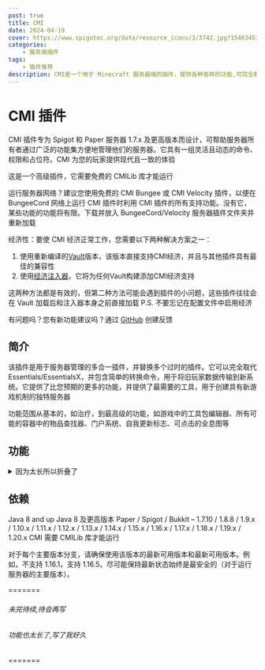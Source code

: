 ```yaml
---
post: true
title: CMI
date: 2024-04-19
cover: https://www.spigotmc.org/data/resource_icons/3/3742.jpg?1546345348
categories:
    - 服务端插件
tags:
    - 插件推荐
description: CMI是一个用于 Minecraft 服务器端的插件，提供各种各样的功能,可完全取代EssentialX,且支持高度自定义
---
```


# CMI 插件

CMI 插件专为 Spigot 和 Paper 服务器 1.7.x 及更高版本而设计，可帮助服务器所有者通过广泛的功能集方便地管理他们的服务器。它具有一组灵活且动态的命令、权限和占位符。CMI 为您的玩家提供现代且一致的体验

这是一个高级插件，它需要免费的 CMILib 库才能运行

运行服务器网络？建议您使用免费的 CMI Bungee 或 CMI Velocity 插件，以便在 BungeeCord 网络上运行 CMI 插件时利用 CMI 插件的所有支持功能。没有它，某些功能的功能将有限。下载并放入 BungeeCord/Velocity 服务器插件文件夹并重新加载

经济性：要使 CMI 经济正常工作，您需要以下两种解决方案之一：

1. 使用重新编译的[Vault](https://www.zrips.net/wp-content/uploads/2020/07/Vault-1.7.3.jar)版本，该版本直接支持CMI经济，并且与其他插件具有最佳的兼容性
2. 使用[经济注入器](https://www.zrips.net/wp-content/uploads/2024/03/CMIEInjector1.0.2.4.jar)，它将为任何Vault构建添加CMI经济支持

这两种方法都是有效的，但第二种方法可能会遇到插件的小问题，这些插件往往会在 Vault 加载后和注入器本身之前直接加载
P.S. 不要忘记在配置文件中启用经济

有问题吗？您有新功能建议吗？通过 [GitHub](https://github.com/Zrips/CMI/issues) 创建反馈

## 简介

该插件是用于服务器管理的多合一插件，并替换多个过时的插件。它可以完全取代 Essentials/EssentialsX，并包含简单的转换命令，用于将旧玩家数据传输到新系统。它提供了比您预期的更多的功能，并提供了最需要的工具，用于创建具有新游戏机制的独特服务器

功能范围从基本的，如治疗，到最高级的功能，如游戏中的工具包编辑器、所有可能的容器中的物品查找器、门户系统、自我更新标志、可点击的全息图等

## 功能

<details> <summary>因为太长所以折叠了</summary>

1. 将近 300 个命令，这甚至不包括单独的功能
2. MySQL/SQLite数据库系统。
3. 具有余额排行榜功能的经济系统
4. 聊天管理器，提供现代游戏内聊天体验，提供完整的十六进制支持等。
5. 支票系统，用于创建包含金钱的物品
6. 先进的监狱系统
7. 全息图系统，可选择单击它们并完全支持 PlaceHolderAPI
8. 模块化设置，允许您禁用任何不需要的东西，以节省尽可能多的服务器资源
9. 支持 PlaceHolderAPI 的自更新标志
10. 物品清理系统
11. 动画粒子创建系统
12. 具有自定义粒子、自定义命令和bungeecord支持的门户系统
13. 通过 11 种不同的设置使用方块镜像建筑
14. 具有内置 GUI 的盔甲甲编辑器
15. 基于玩家统计、McMMO、Jobs等的集成高级自动排名系统
16. BossBar系统显示带有一堆可自定义的消息
17. 通过bungee发送私人或公共消息
18. Toast （Advanced） 类型消息支持自定义消息或在区域设置中使用
19. 创建自定义占位符以用于插件或 PlaceHolderAPI
20. 将盔甲染成您想要的任何颜色，甚至让它自动改变颜色
21. 将命令附加到要在项目使用时执行的任何项目。能够制作有限使用的物品
22. PlaceholderAPI 插件完全支持
23. 别名系统可简化长命令。可以在配置文件中为每个命令单独启用或禁用
24. 可定制/动画和基于组的 TabList 系统
25. 飞行收费。通过用钱或经验支付来飞行
26. 拥有游戏中的自定义别名编辑器，可以根据自己的喜好更改任何命令
27. 全局占位符系统
28. 详细的玩家统计数据
29. 根据自己的喜好编辑玩家统计数据的选项。
30. 销售手功能可直接从您的库存中出售物品。在设置价格时内置可能的漏洞检测。
31. 创建可点击的块甚至实体，这些块甚至实体将执行无限数量的命令。包括向玩家收取金钱、经验或需要特定权限节点的选项,可从游戏内编辑器构建
32. 通过定义生成原因防止怪物在定义的世界中生成
33. 禁用附魔！玩家将无法使用附魔表获得禁用的附魔,可用GUI编辑
34. 控制图腾行为，例如能够使用库存中的图腾，而不仅仅是手上的图腾！
35. 自定义文本系统，通过执行您定义的命令来显示定义的文本
36. 工具礼包系统，集成创建 GUI
37. 游戏时间奖励
38. 按功能搜索以按多个条件搜索所有玩家（支持离线和 PlayerVaults）
39. 扫描功能，可扫描整个地图中任何可能的容器中的特定物品，包括盔甲架和马箱。
40. 用鼠标滚轮滚动投掷绘画
41. 修复世界中损坏的块
42. 集成的时间表系统，允许在规定的时间或定期间隔内自动执行命令
43. 可以用方块替换特定范围内的区块或整个世界的方块！如果您想从您的世界中移除示例中的刷怪笼，这非常有用
44. 包括正则表达式聊天过滤
45. 使用单个命令导入Essentials用户数据
46. 具有自定义功率、角度或方向的发射台功能
47. 允许将鼠标悬停在常规消息或私人消息中的消息上，以显示来自 PlaceHolderAPI 插件的其他信息。
48. 点击聊天消息进行简单回复
49. 创建将鼠标悬停在消息或可单击命令上的书
50. 将物品压缩成更紧凑的形式
51. 将物品从块提取到粒
52. 取决于用户的权限的服务器视距，最多32个区块！
53. 自定义配方创建
54. 将服务器置于维护模式
55. 解锁物品修复成本并允许物品修复,最高达 2147483647 级
56. 通过自动更改玩家名称并向其发送声音队列来标记聊天中的玩家。可以为每个玩家关闭。
57. 防止物品修复共享，防止VIP玩家为普通物品修复物品。
58. 使用简单的命令跳转到目标位置
59. 防止玫瑰从铁傀儡中掉落
60. 使用 /list 命令防止 MultiCraft 向控制台发送垃圾邮件
61. 防止使用下界门进行经验复制
62. 解锁书与笔进行编辑
63. 完全的玩家重生控制
64. 乘坐您的载具传送到任何位置
65. 使用一个简单的命令检查实体信息
66. 只需一个简单的命令即可骑乘您想的任何实体
67. 坐在楼梯、石板或地毯上，只需点击一下命令或
68. 可以隐藏物品标志
69. 可以修复地图中的灯光故障
70. 自动 afk 功能。具有防跳或防AFK机器保护功能。
71. BossBar 指南针
72. Ban/UnBan/ TempBan/checkBan/ IpBan/TempIpBan/ IpBanList 功能。支持输入ban原因和 max tempban 的特殊权限。
73. 以分组形式列出当前在线的所有玩家。
74. 背包可以通过右键单击它们来使用库存中的潜影盒！
75. 睡在床上加快夜晚的速度。不需要所有玩家都睡觉。每个睡觉的玩家都可以加入。睡觉时带有信息的 Bossbar 消息！
76. 根据自己的喜好更改昼夜持续时间！
77. 在调查进行时戴上手铐并防止他的行为
78. 锁定玩家 IP 并防止任何其他用户尝试从另一台 PC 登录他的帐户
79. 通过正则表达式防止重命名物品名
80. 使用简单的命令从不需要的物品中清理服务器，例如掉落的物品（不包括武器/盔甲/工具）、经验球、箭、射弹、引爆的 TNT 和掉落的方块。
81. 对特定事件执行命令：首次加入服务器、加入服务器、退出服务器、玩家死亡、玩家重生、玩家传送、下床、入睡、玩家维度变换、玩家游戏模式变换、玩家踢出、玩家等级变换、掉入虚空、鞘翅开始滑翔、鞘翅结束滑翔等...
82. 可以完全控制玩家基于权限的伤害
83. 在不重新启动服务器的情况下更改服务器最大玩家数！
84. BossBar HP表，查看实体总共有多少HP，还剩下多少，以及你造成了多少伤害。与弓箭兼容。
85. 在不重新启动服务器的情况下更改服务器 motd！包括颜色代码支持和双线支持。
86. 卸载块以释放服务器内存
87. 使用单权限节点在死亡后自动重生
88. 提升鞘翅，以经验值或特定物品的成本获得终极飞行体验。带速度指示器和限速。
89. 只需使用 [item] 变量即可将物品放入聊天中展示。聊天处理和悬停在消息上应由 CMI 启用和处理，以使其正常工作。
90. 加载多达 32 个块范围的地图，用于区域预览
91. 从playerdata文件夹中按玩家离线天数清理旧玩家数据文件
92. 可以使刷怪笼掉落具有设定类型的物品,以供以后放置并获得相同的刷怪笼
93. 使用简单的命令检查物品NBT标签
94. 发送私信
95. 关注社交间谍的私人消息
96. 关注玩家使用 commandspy 执行的命令
97. 直接向玩家发送标题消息
98. 直接向玩家发送操作栏消息
99. 当用TNT或在爬行者的帮助下摧毁时，允许有特定的机会掉落刷怪笼
100. 限制在地面上放置刷怪器的数量，以避免玩家在一个地方创建具有数十个刷怪器的大型生物农场
101. 在pvp战斗后以特殊的机会掉落玩家的头
102. 杀死自定义实体后掉落它的头
103. 为每个玩家提供刷怪笼挖掘费用，这些费用将限制在特定时间范围内可以挖掘的玩家数量
104. 根据其 IP 显示帐户
105. 玩家可以有自己的home位置
106. 可以设置地标位置供玩家使用
107. 控制服务器的时间
108. 控制玩家的个人时间
109. 控制服务器的天气
110. 包括隐藏玩家的隐身引擎
111. 可以生成任何具有完全可自定义变量的实体。例如飞猪！
112. 从统计文件夹中按玩家离线天数清理旧玩家数据文件
113. 按玩家离线天数清理旧的 Essentials 玩家数据文件
114. 清除玩家离线时的旧 LWC 保护
115. 防止玩家想知道在下界的“屋顶”
116. 仅当定义的玩家处于在线状态时才执行自定义命令
117. 仅当定义的玩家处于离线状态时才执行自定义命令
118. 显示有关玩家的详细信息，包括他以前更改的姓名（仅限在线服务器）和国家/地区。要查看国家/地区，您将需要此文件，该文件应放在 CMI 文件夹中
119. 可以显示玩家之前所有昵称的详细列表，以及他更改昵称的日期（仅限在线服务器）
120. 编辑在线/离线玩家库存
121. 编辑在线/离线玩家末影箱
122. 将手中的物品叠加到最大支持数量
123. 在你正在看的位置生成树
124. 为您或其他玩家打开工作台
125. 为您或其他玩家打开村民交易窗口
126. 安静（无打开动画）打开宝箱进行预览
127. 允许使用权限节点加入完整功能的服务器
128. 为玩家设置重生点，让他们有简单的传送点或死后重生
129. 电梯系统
130. 防止有多个同名但大小写不同的用户加入您的服务器
131. 内置命令冷却系统，防止即时命令使用。即使在服务器重新启动后，冷却时间也会被保存。
132. 内置命令预热系统，以防止使用 /tp instant 等命令，并防止玩家逃离 PVP。
133. 显示玩家在服务器上的总游戏时间和首次加入日期
134. 按玩家在服务器上的游戏时间显示完整的排序列表
135. 更改服务器玩家槽位,无需重启服务器即可生效
136. 内置计数器，从定义的数量开始倒计时。对PVP决斗或掉落派对很有用。
137. 通知管理部门有关特定玩家登录的信息
138. 使用权限节点阻止紫颂果传送
139. 为在线/离线玩家提供具有自定义名称、介绍或附魔的物品。专门的生物生成器支持。支持官方物品标签
140. 更改在线/离线玩家游戏模式！
141. 更改在线/离线玩家上帝模式！
142. 为玩家提供临时上帝模式，直到重新登录
143. 更改在线/离线玩家飞行模式！
144. 为玩家提供临时飞行模式，直到重新登录
145. 改变在线/离线玩家的飞行速度！
146. 改变在线/离线玩家的行走速度！
147. 更改在线/离线玩家生成位置！
148. 更改在线/离线玩家药水效果！
149. 使用颜色代码/黑名单和其他可选限制更改昵称
150. 在维度变化时自动将玩家游戏模式更改为定义的游戏模式
151. 在维度变化时自动将玩家飞行模式更改为定义的飞行模式
152. 在维度变化时自动将玩家上帝模式更改为定义的上帝模式
153. 检查服务器状态
154. 从特定世界传送所有在线/离线玩家！
155. 传送到线上/线下玩家位置！
156. 传送回你的死亡地点！
157. 更改在线/离线玩家的最大生命值！
158. 通过查看并执行简单的命令来设置刷怪笼
159. 治愈在线/离线玩家！
160. 喂食在线/离线玩家！
161. 清除线上/线下玩家库存！
162. 清除线上/线下玩家末影箱库存！
163. 如果您正在创建视频，请禁用播放器的公共聊天以进行干净的聊天并避免垃圾邮件。
164. 通过按住 shift+右键单击来编辑标志
165. 使用简单的命令更改告示牌文本行,可以选择一次更改多条告示牌文本行,考虑玩家是否可以在该位置进行建造,并防止在他们不能建造的地方进行任何告示牌文本更改。
166. 使用简单的命令将告示牌文本从一个告示牌复制到多个其他告示牌
167. 修复在线/离线玩家的物品
168. 附魔在线/离线玩家的物品
169. 更改在线/离线玩家的物品名称
170. 更改在线/离线玩家的物品介绍
171. 更改在线/离线玩家经验值！
172. 改变线上/线下玩家的饥饿感！
173. 更改在线/离线玩家指南针目标！
174. 将在线/离线玩家帽子更改为任何方块！
175. 生成任何玩家的头，并将其提供给在线/离线玩家
176. 传送到任何世界位置
177. 打印出带有OP权限的玩家名单
178. 在Mojang页面上显示玩家昵称更改历史记录
179. 清除聊天
180. 显示所有可能的颜色代码
181. 实时编辑玩家库存
182. 随时保存库存
183. 从存档中加载库存
184. 保存玩家死亡库存以备将来恢复
185. 将鼠标悬停在消息上时，使用额外信息检查玩家在世界中的位置
186. 显示带有死亡位置的消息
     还有更多...

</details>

## 依赖

Java 8 and up Java 8 及更高版本
Paper / Spigot / Bukkit – 1.7.10 / 1.8.8 / 1.9.x / 1.10.x / 1.11.x / 1.12.x / 1.13.x / 1.14.x / 1.15.x / 1.16.x / 1.17.x / 1.18.x / 1.19.x / 1.20.x
CMI 需要 CMILib 库才能运行

对于每个主要版本分支，请确保使用该版本的最新可用版本和最新可用版本。例如，不支持 1.16.1，支持 1.16.5。尽可能保持最新状态始终是最安全的（对于运行服务器的主要版本）。

=======

###### 未完待续,待会再写

###### 功能也太长了,写了我好久
=======

